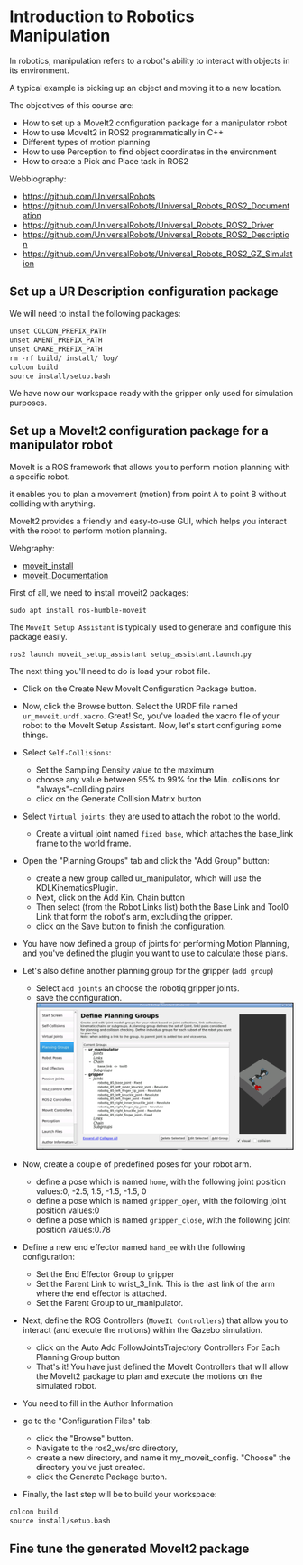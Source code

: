 # Introduction to Robotics Manipulation

In robotics, manipulation refers to a robot's ability to interact with objects in its environment. 

A typical example is picking up an object and moving it to a new location.

The objectives of this course are:
- How to set up a MoveIt2 configuration package for a manipulator robot
- How to use MoveIt2 in ROS2 programmatically in C++
- Different types of motion planning
- How to use Perception to find object coordinates in the environment
- How to create a Pick and Place task in ROS2

Webbiography:
- https://github.com/UniversalRobots
- https://github.com/UniversalRobots/Universal_Robots_ROS2_Documentation
- https://github.com/UniversalRobots/Universal_Robots_ROS2_Driver
- https://github.com/UniversalRobots/Universal_Robots_ROS2_Description
- https://github.com/UniversalRobots/Universal_Robots_ROS2_GZ_Simulation

## Set up a UR Description configuration package
We will need to install the following packages:
````shell
unset COLCON_PREFIX_PATH
unset AMENT_PREFIX_PATH
unset CMAKE_PREFIX_PATH
rm -rf build/ install/ log/
colcon build
source install/setup.bash
````
We have now our workspace ready with the gripper only used for simulation purposes.

## Set up a MoveIt2 configuration package for a manipulator robot

 MoveIt is a ROS framework that allows you to perform motion planning with a specific robot.

 it enables you to plan a movement (motion) from point A to point B without colliding with anything.

 MoveIt2 provides a friendly and easy-to-use GUI, which helps you interact with the robot to perform motion planning.

 Webgraphy:
 - [moveit_install](https://moveit.ai/install-moveit2/binary/)
 - [moveit_Documentation](https://moveit.picknik.ai/humble/index.html)

First of all, we need to install moveit2 packages:
 ````shell
 sudo apt install ros-humble-moveit
 ````
 The `MoveIt Setup Assistant` is typically used to generate and configure this package easily.
 ````shell
 ros2 launch moveit_setup_assistant setup_assistant.launch.py
 ````
The next thing you'll need to do is load your robot file. 
- Click on the Create New MoveIt Configuration Package button.
- Now, click the Browse button. Select the URDF file named `ur_moveit.urdf.xacro`. Great! So, you've loaded the xacro file of your robot to the MoveIt Setup Assistant. Now, let's start configuring some things.
- Select `Self-Collisions`:
    - Set the Sampling Density value to the maximum
    - choose any value between 95% to 99% for the Min. collisions for "always"-colliding pairs
    - click on the Generate Collision Matrix button
- Select `Virtual joints`: they are used to attach the robot to the world.
    - Create a virtual joint named `fixed_base`, which attaches the base_link frame to the world frame. 
- Open the "Planning Groups" tab and click the "Add Group" button:
    -  create a new group called ur_manipulator, which will use the KDLKinematicsPlugin.
    - Next, click on the Add Kin. Chain button
    - Then select (from the Robot Links list) both the Base Link and Tool0 Link that form the robot's arm, excluding the gripper. 
    - click on the Save button to finish the configuration.
- You have now defined a group of joints for performing Motion Planning, and you've defined the plugin you want to use to calculate those plans.
- Let's also define another planning group for the gripper (`add group`)
    - Select `add joints` an choose the robotiq gripper joints.
    - save the configuration.
    ![Gripper Planning Group](./Images/moveit_groups.png)
- Now, create a couple of predefined poses for your robot arm.
    -  define a pose which is named `home`, with the following joint position values:0, -2.5, 1.5, -1.5, -1.5, 0
    - define a pose which is named `gripper_open`, with the following joint position values:0
    -  define a pose which is named `gripper_close`, with the following joint position values:0.78
- Define a new end effector named `hand_ee` with the following configuration:
    - Set the End Effector Group to gripper
    - Set the Parent Link to wrist_3_link. This is the last link of the arm where the end effector is attached.
    - Set the Parent Group to ur_manipulator.
- Next, define the ROS Controllers (`MoveIt Controllers`) that allow you to interact (and execute the motions) within the Gazebo simulation.
    - click on the Auto Add FollowJointsTrajectory Controllers For Each Planning Group button
    - That's it! You have just defined the MoveIt Controllers that will allow the MoveIt2 package to plan and execute the motions on the simulated robot. 
- You need to fill in the Author Information
- go to the "Configuration Files" tab:
    - click the "Browse" button. 
    - Navigate to the ros2_ws/src directory, 
    - create a new directory, and name it my_moveit_config. "Choose" the directory you've just created.
    - click the Generate Package button.

- Finally, the last step will be to build your workspace:
````shell
colcon build
source install/setup.bash
````
## Fine tune the generated MoveIt2 package
